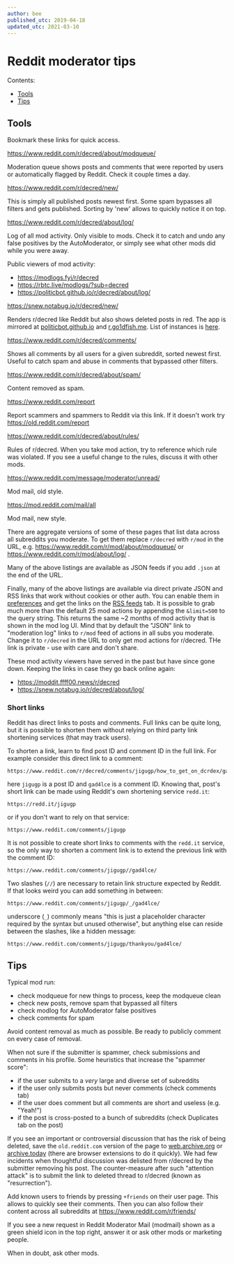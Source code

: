 ```yaml
---
author: bee
published_utc: 2019-04-18
updated_utc: 2021-03-10
---
```


# Reddit moderator tips

Contents:

- [Tools](#tools)
- [Tips](#tips)

## Tools

Bookmark these links for quick access.

https://www.reddit.com/r/decred/about/modqueue/

Moderation queue shows posts and comments that were reported by users or automatically flagged by Reddit. Check it couple times a day.

https://www.reddit.com/r/decred/new/

This is simply all published posts newest first. Some spam bypasses all filters and gets published. Sorting by 'new' allows to quickly notice it on top.

https://www.reddit.com/r/decred/about/log/

Log of all mod activity. Only visible to mods. Check it to catch and undo any false positives by the AutoModerator, or simply see what other mods did while you were away.

Public viewers of mod activity:

- https://modlogs.fyi/r/decred
- https://rbtc.live/modlogs/?sub=decred
- https://politicbot.github.io/r/decred/about/log/

https://snew.notabug.io/r/decred/new/

Renders r/decred like Reddit but also shows deleted posts in red. The app is mirrored at [politicbot.github.io](https://politicbot.github.io/r/decred/new/) and [r.go1dfish.me](https://r.go1dfish.me/r/decred/new). List of instances is [here](https://github.com/snew/snew/wiki/Snew-Instances).

https://www.reddit.com/r/decred/comments/

Shows all comments by all users for a given subreddit, sorted newest first. Useful to catch spam and abuse in comments that bypassed other filters.

https://www.reddit.com/r/decred/about/spam/

Content removed as spam.

https://www.reddit.com/report

Report scammers and spammers to Reddit via this link. If it doesn't work try https://old.reddit.com/report

https://www.reddit.com/r/decred/about/rules/

Rules of r/decred. When you take mod action, try to reference which rule was violated. If you see a useful change to the rules, discuss it with other mods.

https://www.reddit.com/message/moderator/unread/

Mod mail, old style.

https://mod.reddit.com/mail/all

Mod mail, new style.

There are aggregate versions of some of these pages that list data across all subreddits you moderate. To get them replace `r/decred` with `r/mod` in the URL, e.g. https://www.reddit.com/r/mod/about/modqueue/ or https://www.reddit.com/r/mod/about/log/ .

Many of the above listings are available as JSON feeds if you add `.json` at the end of the URL.

Finally, many of the above listings are available via direct private JSON and RSS links that work without cookies or other auth. You can enable them in [preferences](https://www.reddit.com/prefs) and get the links on the [RSS feeds](https://www.reddit.com/prefs/feeds/) tab. It is possible to grab much more than the default 25 mod actions by appending the `&limit=500` to the query string. This returns the same ~2 months of mod activity that is shown in the mod log UI. Mind that by default the "JSON" link to "moderation log" links to `r/mod` feed of actions in all subs you moderate. Change it to `r/decred` in the URL to only get mod actions for r/decred. THe link is private - use with care and don't share.

These mod activity viewers have served in the past but have since gone down. Keeping the links in case they go back online again:

- https://moddit.ffff00.news/r/decred
- https://snew.notabug.io/r/decred/about/log/

### Short links

Reddit has direct links to posts and comments. Full links can be quite long, but it is possible to shorten them without relying on third party link shortening services (that may track users).

To shorten a link, learn to find post ID and comment ID in the full link. For example consider this direct link to a comment:

    https://www.reddit.com/r/decred/comments/jigugp/how_to_get_on_dcrdex/gad4lce/

here `jigugp` is a post ID and `gad4lce` is a comment ID. Knowing that, post's short link can be made using Reddit's own shortening service `redd.it`:

    https://redd.it/jigugp

or if you don't want to rely on that service:

    https://www.reddit.com/comments/jigugp

It is not possible to create short links to comments with the `redd.it` service, so the only way to shorten a comment link is to extend the previous link with the comment ID:

    https://www.reddit.com/comments/jigugp//gad4lce/

Two slashes (`//`) are necessary to retain link structure expected by Reddit. If that looks weird you can add something in between:

    https://www.reddit.com/comments/jigugp/_/gad4lce/

underscore (`_`) commonly means "this is just a placeholder character required by the syntax but unused otherwise", but anything else can reside between the slashes, like a hidden message:

    https://www.reddit.com/comments/jigugp/thankyou/gad4lce/

## Tips

Typical mod run:

- check modqueue for new things to process, keep the modqueue clean
- check new posts, remove spam that bypassed all filters
- check modlog for AutoModerator false positives
- check comments for spam

Avoid content removal as much as possible. Be ready to publicly comment on every case of removal.

When not sure if the submitter is spammer, check submissions and comments in his profile. Some heuristics that increase the "spammer score":

- if the user submits to a _very_ large and diverse set of subreddits
- if the user only submits posts but never comments (check comments tab)
- if the user does comment but all comments are short and useless (e.g. "Yeah!")
- if the post is cross-posted to a bunch of subreddits (check Duplicates tab on the post)

If you see an important or controversial discussion that has the risk of being deleted, save the `old.reddit.com` version of the page to [web.archive.org](https://web.archive.org) or [archive.today](https://archive.today) (there are browser extensions to do it quickly). We had few incidents when thoughtful discussion was delisted from r/decred by the submitter removing his post. The counter-measure after such "attention attack" is to submit the link to deleted thread to r/decred (known as "resurrection").

Add known users to friends by pressing `+friends` on their user page. This allows to quickly see their comments. Then you can also follow their content across all subreddits at https://www.reddit.com/r/friends/

If you see a new request in Reddit Moderator Mail (modmail) shown as a green shield icon in the top right, answer it or ask other mods or marketing people.

When in doubt, ask other mods.
